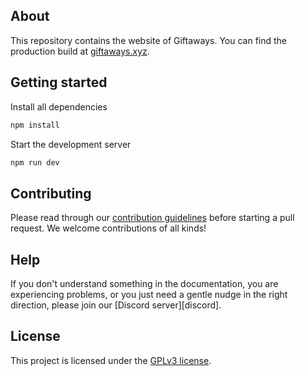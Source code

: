 ## About

This repository contains the website of Giftaways. You can find the production build at [giftaways.xyz](https://giftaways.xyz).

## Getting started

Install all dependencies

```bash
npm install
```

Start the development server

```bash
npm run dev
```

## Contributing

Please read through our [contribution guidelines](https://github.com/giftaways/website/blob/master/.github/CODE_OF_CONDUCT.md) before starting a pull request. We welcome contributions of all kinds!

## Help

If you don't understand something in the documentation, you are experiencing problems, or you just need a gentle nudge in the right direction, please join our [Discord server][discord].

## License

This project is licensed under the [GPLv3 license](https://github.com/giftaways/website/LICENSE).
